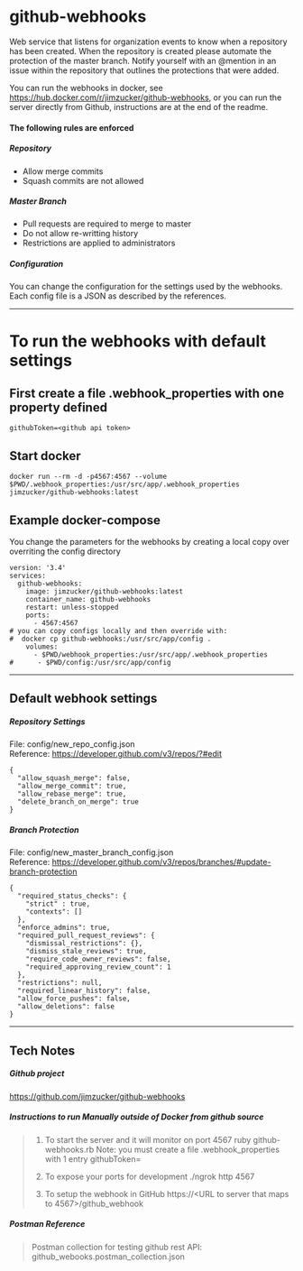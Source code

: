 # github-webhooks
Web service that listens for organization events to know when a repository has been created. When the repository is created please automate the protection of the master branch. Notify yourself with an @mention in an issue within the repository that outlines the protections that were added.

You can run the webhooks in docker, see https://hub.docker.com/r/jimzucker/github-webhooks, or you can run the server directly from Github, instructions are at the end of the readme.

#### The following rules are enforced

##### Repository
* Allow merge commits
* Squash commits are not allowed

##### Master Branch
* Pull requests are required to merge to master
* Do not allow re-writting history
* Restrictions are applied to administrators


##### Configuration
You can change the configuration for the settings used by the webhooks.  Each config file is a JSON as described by the references.

---

# To run the webhooks with default settings

## First create a file .webhook_properties with one property defined

```
githubToken=<github api token>
```

## Start docker

``` 
docker run --rm -d -p4567:4567 --volume $PWD/.webhook_properties:/usr/src/app/.webhook_properties jimzucker/github-webhooks:latest
```

## Example docker-compose

You change the parameters for the webhooks by creating a local copy over overriting the config directory

```
version: '3.4'
services:
  github-webhooks:
    image: jimzucker/github-webhooks:latest
    container_name: github-webhooks
    restart: unless-stopped
    ports:
      - 4567:4567
# you can copy configs locally and then override with:
#  docker cp github-webhooks:/usr/src/app/config .
    volumes:
      - $PWD/webhook_properties:/usr/src/app/.webhook_properties
#      - $PWD/config:/usr/src/app/config
```
---

## Default webhook settings

##### Repository Settings

File: config/new_repo_config.json<br>
Reference: https://developer.github.com/v3/repos/?#edit

```
{
  "allow_squash_merge": false,
  "allow_merge_commit": true,
  "allow_rebase_merge": true,
  "delete_branch_on_merge": true
}
```

##### Branch Protection

File: config/new_master_branch_config.json<br>
Reference: https://developer.github.com/v3/repos/branches/#update-branch-protection

```
{ 
  "required_status_checks": {
	"strict" : true,
	"contexts": []
  },
  "enforce_admins": true,
  "required_pull_request_reviews": {
    "dismissal_restrictions": {},
    "dismiss_stale_reviews": true,
    "require_code_owner_reviews": false,
    "required_approving_review_count": 1
  },
  "restrictions": null,
  "required_linear_history": false,
  "allow_force_pushes": false,
  "allow_deletions": false
}
```
---


## Tech Notes

##### Github project

https://github.com/jimzucker/github-webhooks


##### Instructions to run Manually outside of Docker from github source

> 1. To start the server and it will monitor on port 4567
> 	ruby github-webhooks.rb
>   Note: you must create a file .webhook_properties with 1 entry
>   githubToken=<github api token>
> 
> 2. To expose your ports for development
> ./ngrok http 4567
> 
> 3. To setup the webhook in GitHub
> https://<URL to server that maps to 4567>/github_webhook

##### Postman Reference

> Postman collection for testing github rest API: github_webooks.postman_collection.json


